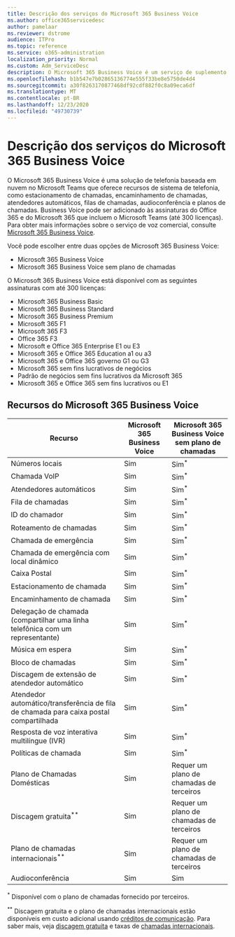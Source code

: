 ```yaml
---
title: Descrição dos serviços do Microsoft 365 Business Voice
ms.author: office365servicedesc
author: pamelaar
ms.reviewer: dstrome
audience: ITPro
ms.topic: reference
ms.service: o365-administration
localization_priority: Normal
ms.custom: Adm_ServiceDesc
description: O Microsoft 365 Business Voice é um serviço de suplemento que permite que você use o Microsoft Teams para chamadas telefônicas. Isso combina o sistema de telefonia, o plano de chamadas domésticas, o SMS e a conferência de áudio.
ms.openlocfilehash: b1b547e7b02865136774e555f33be8e5750de4d4
ms.sourcegitcommit: a30f8263170877468df92cdf882f0c8a09eca6df
ms.translationtype: MT
ms.contentlocale: pt-BR
ms.lasthandoff: 12/23/2020
ms.locfileid: "49730739"
---
```

# <a name="microsoft-365-business-voice-service-description"></a>Descrição dos serviços do Microsoft 365 Business Voice

O Microsoft 365 Business Voice é uma solução de telefonia baseada em nuvem no Microsoft Teams que oferece recursos de sistema de telefonia, como estacionamento de chamadas, encaminhamento de chamadas, atendedores automáticos, filas de chamadas, audioconferência e planos de chamadas. Business Voice pode ser adicionado às assinaturas do Office 365 e do Microsoft 365 que incluem o Microsoft Teams (até 300 licenças). Para obter mais informações sobre o serviço de voz comercial, consulte [Microsoft 365 Business Voice](https://docs.microsoft.com/MicrosoftTeams/business-voice/whats-business-voice).

Você pode escolher entre duas opções de Microsoft 365 Business Voice:

- Microsoft 365 Business Voice
- Microsoft 365 Business Voice sem plano de chamadas

O Microsoft 365 Business Voice está disponível com as seguintes assinaturas com até 300 licenças:

- Microsoft 365 Business Basic
- Microsoft 365 Business Standard
- Microsoft 365 Business Premium
- Microsoft 365 F1
- Microsoft 365 F3
- Office 365 F3
- Microsoft e Office 365 Enterprise E1 ou E3
- Microsoft 365 e Office 365 Education a1 ou a3
- Microsoft 365 e Office 365 governo G1 ou G3
- Microsoft 365 sem fins lucrativos de negócios
- Padrão de negócios sem fins lucrativos da Microsoft 365
- Microsoft 365 e Office 365 sem fins lucrativos ou E1

## <a name="microsoft-365-business-voice-features"></a>Recursos do Microsoft 365 Business Voice

| Recurso | Microsoft 365 Business Voice | Microsoft 365 Business Voice sem plano de chamadas |
|--------------------------------------------------------|------------------------------|---------------------------------------------------|
| Números locais | Sim | Sim<sup>*</sup> |
| Chamada VoIP | Sim | Sim<sup>*</sup> |
| Atendedores automáticos | Sim | Sim<sup>*</sup> |
| Fila de chamadas | Sim | Sim<sup>*</sup> |
| ID do chamador | Sim | Sim<sup>*</sup> |
| Roteamento de chamadas | Sim | Sim<sup>*</sup> |
| Chamada de emergência | Sim | Sim<sup>*</sup> |
| Chamada de emergência com local dinâmico | Sim | Sim<sup>*</sup> |
| Caixa Postal | Sim | Sim<sup>*</sup> |
| Estacionamento de chamada | Sim | Sim<sup>*</sup> |
| Encaminhamento de chamada | Sim | Sim<sup>*</sup> |
| Delegação de chamada (compartilhar uma linha telefônica com um representante) | Sim | Sim<sup>*</sup> |
| Música em espera | Sim | Sim<sup>*</sup> |
| Bloco de chamadas | Sim | Sim<sup>*</sup> |
| Discagem de extensão de atendedor automático | Sim | Sim<sup>*</sup> |
| Atendedor automático/transferência de fila de chamada para caixa postal compartilhada | Sim | Sim<sup>*</sup> |
| Resposta de voz interativa multilíngue (IVR) | Sim | Sim<sup>*</sup> |
| Políticas de chamada | Sim | Sim<sup>*</sup> |
| Plano de Chamadas Domésticas | Sim | Requer um plano de chamadas de terceiros |
| Discagem gratuita<sup>**</sup> | Sim | Requer um plano de chamadas de terceiros |
| Plano de chamadas internacionais<sup>**</sup> | Sim | Requer um plano de chamadas de terceiros |
| Audioconferência | Sim | Sim |

<sup>*</sup> Disponível com o plano de chamadas fornecido por terceiros.

<sup>**</sup> Discagem gratuita e o plano de chamadas internacionais estão disponíveis em custo adicional usando [créditos de comunicação](https://docs.microsoft.com/microsoftteams/what-are-communications-credits). Para saber mais, veja [discagem gratuita](https://docs.microsoft.com/microsoftteams/toll-free-dialing-limitations-and-restrictions) e taxas de [chamadas internacionais](https://www.microsoft.com/microsoft-365/microsoft-teams/voice-calling?rtc=1#ow-download-rates).

